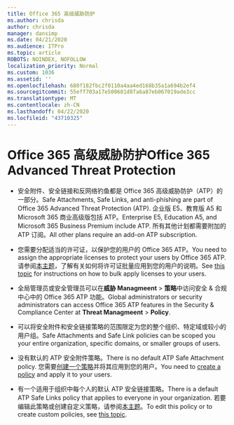 ```yaml
---
title: Office 365 高级威胁防护
ms.author: chrisda
author: chrisda
manager: dansimp
ms.date: 04/21/2020
ms.audience: ITPro
ms.topic: article
ROBOTS: NOINDEX, NOFOLLOW
localization_priority: Normal
ms.custom: 1036
ms.assetid: ''
ms.openlocfilehash: 680f182fbc2f0110a4aa4ed168b35a1a694b2ef4
ms.sourcegitcommit: 55eff703a17e500681d8fa6a87eb067019ade3cc
ms.translationtype: MT
ms.contentlocale: zh-CN
ms.lasthandoff: 04/22/2020
ms.locfileid: "43710325"
---
```

# <a name="office-365-advanced-threat-protection"></a><span data-ttu-id="d602c-102">Office 365 高级威胁防护</span><span class="sxs-lookup"><span data-stu-id="d602c-102">Office 365 Advanced Threat Protection</span></span>

- <span data-ttu-id="d602c-103">安全附件、安全链接和反网络钓鱼都是 Office 365 高级威胁防护（ATP）的一部分。</span><span class="sxs-lookup"><span data-stu-id="d602c-103">Safe Attachments, Safe Links, and anti-phishing are part of Office 365 Advanced Threat Protection (ATP).</span></span> <span data-ttu-id="d602c-104">企业版 E5、教育版 A5 和 Microsoft 365 商业高级版包括 ATP。</span><span class="sxs-lookup"><span data-stu-id="d602c-104">Enterprise E5, Education A5, and Microsoft 365 Business Premium include ATP.</span></span> <span data-ttu-id="d602c-105">所有其他计划都需要附加的 ATP 订阅。</span><span class="sxs-lookup"><span data-stu-id="d602c-105">All other plans require an add-on ATP subscription.</span></span>

- <span data-ttu-id="d602c-106">您需要分配适当的许可证，以保护您的用户的 Office 365 ATP。</span><span class="sxs-lookup"><span data-stu-id="d602c-106">You need to assign the appropriate licenses to protect your users by Office 365 ATP.</span></span> <span data-ttu-id="d602c-107">请参阅[本主题](https://docs.microsoft.com/office365/admin/subscriptions-and-billing/assign-licenses-to-users)，了解有关如何将许可证批量应用到您的用户的说明。</span><span class="sxs-lookup"><span data-stu-id="d602c-107">See [this topic](https://docs.microsoft.com/office365/admin/subscriptions-and-billing/assign-licenses-to-users) for instructions on how to bulk apply licenses to your users.</span></span>

- <span data-ttu-id="d602c-108">全局管理员或安全管理员可以在**威胁 Managmeent** \> **策略**中访问安全 & 合规中心中的 Office 365 ATP 功能。</span><span class="sxs-lookup"><span data-stu-id="d602c-108">Global administrators or security administrators can access Office 365 ATP features in the Security & Compliance Center at **Threat Managmeent** \> **Policy**.</span></span>

- <span data-ttu-id="d602c-109">可以将安全附件和安全链接策略的范围限定为您的整个组织、特定域或较小的用户组。</span><span class="sxs-lookup"><span data-stu-id="d602c-109">Safe Attachments and Safe Link policies can be scoped you your entire organization, specific domains, or smaller groups of users.</span></span>

- <span data-ttu-id="d602c-110">没有默认的 ATP 安全附件策略。</span><span class="sxs-lookup"><span data-stu-id="d602c-110">There is no default ATP Safe Attachment policy.</span></span> <span data-ttu-id="d602c-111">您需要[创建一个策略](https://docs.microsoft.com/office365/securitycompliance/set-up-atp-safe-attachments-policies)并将其应用到您的用户。</span><span class="sxs-lookup"><span data-stu-id="d602c-111">You need to [create a policy](https://docs.microsoft.com/office365/securitycompliance/set-up-atp-safe-attachments-policies) and apply it to your users.</span></span>

- <span data-ttu-id="d602c-112">有一个适用于组织中每个人的默认 ATP 安全链接策略。</span><span class="sxs-lookup"><span data-stu-id="d602c-112">There is a default ATP Safe Links policy that applies to everyone in your organization.</span></span> <span data-ttu-id="d602c-113">若要编辑此策略或创建自定义策略，请参阅[本主题](https://docs.microsoft.com/office365/securitycompliance/set-up-atp-safe-links-policies)。</span><span class="sxs-lookup"><span data-stu-id="d602c-113">To edit this policy or to create custom policies, see [this topic](https://docs.microsoft.com/office365/securitycompliance/set-up-atp-safe-links-policies).</span></span>
